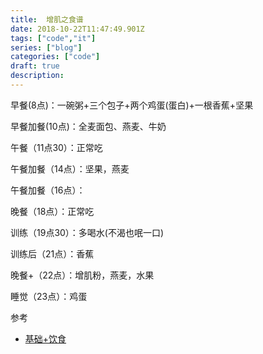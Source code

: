 ```yaml
---
title:  增肌之食谱
date: 2018-10-22T11:47:49.901Z
tags: ["code","it"]
series: ["blog"]
categories: ["code"]
draft: true
description:
---
```


早餐(8点)：一碗粥+三个包子+两个鸡蛋(蛋白)+一根香蕉+坚果

早餐加餐(10点)：全麦面包、燕麦、牛奶

午餐（11点30）：正常吃

午餐加餐（14点）：坚果，燕麦

午餐加餐（16点）：

晚餐（18点）：正常吃

训练（19点30）：多喝水(不渴也呡一口)

训练后（21点）：香蕉

晚餐+（22点）：增肌粉，燕麦，水果

睡觉（23点）：鸡蛋




参考
- [基础+饮食](https://mp.weixin.qq.com/s/X6RS0tihTxPHw6NvugEmRg)